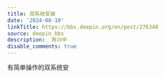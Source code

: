 ```yaml
---
title: 双系统安装
date: '2024-08-10'
linkTitle: https://bbs.deepin.org/en/post/276348
source: deepin_bbs
description:  肖兴中 
disable_comments: true
---
```

有简单操作的双系统安
